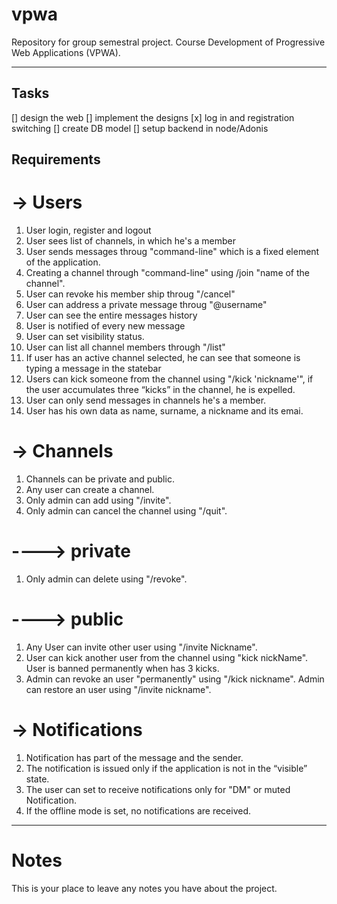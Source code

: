 # vpwa
Repository for group semestral project. Course Development of Progressive Web Applications (VPWA).

---
## Tasks
[] design the web
[] implement the designs
[x] log in and registration switching
[] create DB model
[] setup backend in node/Adonis
## Requirements
# -> Users
1. User login, register and logout
2. User sees list of channels, in which he's a member
3. User sends messages throug "command-line" which is a fixed element of the application. 
4. Creating a channel through "command-line" using /join "name of the channel".
5. User can revoke his member ship throug "/cancel"
6. User can address a private message throug "@username"
7. User can see the entire messages history
8. User is notified of every new message
9. User can set visibility status.
10. User can list all channel members through "/list"
11. If user has an active channel selected, he can see that someone is typing a message in the statebar
12. Users can kick someone from the channel using "/kick 'nickname'", if the user accumulates three “kicks” in the channel, he is expelled.   
13. User can only send messages in channels he's a member.
14. User has his own data as name, surname, a nickname and its emai.
# -> Channels
1. Channels can be private and public.
2. Any user can create a channel.
3. Only admin can add using "/invite".
4. Only admin can cancel the channel using "/quit".
# ----> private 
1. Only admin can delete using "/revoke".
# ----> public
1. Any User can invite other user using "/invite Nickname".
2. User can kick another user from the channel using "kick nickName".
User is banned permanently when has 3 kicks.
3. Admin can revoke an user "permanently" using "/kick nickname".
Admin can restore an user using "/invite nickname".
# -> Notifications
1. Notification has part of the message and the sender.
2. The notification is issued only if the application is not in the “visible” state.
3. The user can set to receive notifications only for "DM" or muted Notification.
4. If the offline mode is set, no notifications are received.
---
# Notes


This is your place to leave any notes you have about the project.
